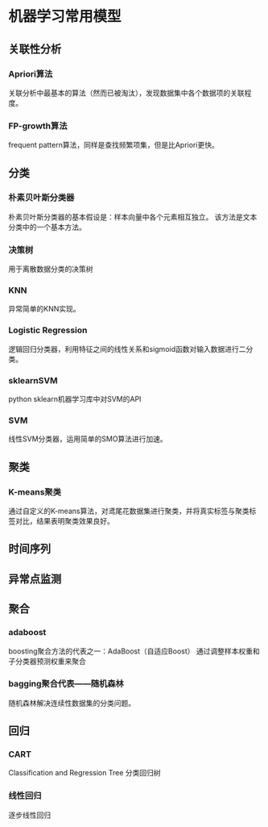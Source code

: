 # 机器学习常用模型
## 关联性分析
### Apriori算法
关联分析中最基本的算法（然而已被淘汰），发现数据集中各个数据项的关联程度。
### FP-growth算法
frequent pattern算法，同样是查找频繁项集，但是比Apriori更快。
## 分类
### 朴素贝叶斯分类器
朴素贝叶斯分类器的基本假设是：样本向量中各个元素相互独立。
该方法是文本分类中的一个基本方法。
### 决策树
用于离散数据分类的决策树
### KNN
异常简单的KNN实现。
### Logistic Regression
逻辑回归分类器，利用特征之间的线性关系和sigmoid函数对输入数据进行二分类。
### sklearnSVM
python sklearn机器学习库中对SVM的API
### SVM
线性SVM分类器，运用简单的SMO算法进行加速。
## 聚类
### K-means聚类
通过自定义的K-means算法，对鸢尾花数据集进行聚类，并将真实标签与聚类标签对比，结果表明聚类效果良好。
## 时间序列
## 异常点监测
## 聚合
### adaboost
boosting聚合方法的代表之一：AdaBoost（自适应Boost）
通过调整样本权重和子分类器预测权重来聚合
### bagging聚合代表——随机森林
随机森林解决连续性数据集的分类问题。
## 回归
### CART
Classification and Regression Tree 分类回归树
### 线性回归
逐步线性回归
